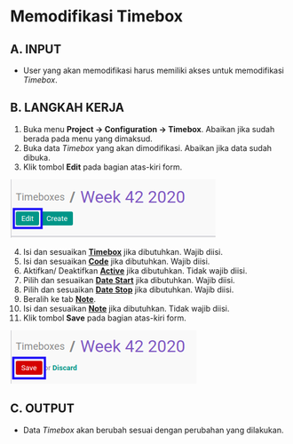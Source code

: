 # Memodifikasi Timebox

## A. INPUT

* User yang akan memodifikasi harus memiliki akses untuk memodifikasi *Timebox*.

## B. LANGKAH KERJA

1. Buka menu **Project -> Configuration -> Timebox**. Abaikan jika sudah berada pada menu yang dimaksud.
2. Buka data *Timebox* yang akan dimodifikasi. Abaikan jika data sudah dibuka.
3. Klik tombol **Edit** pada bagian atas-kiri form.

![](../../img/timebox/tombol-edit.png)

4. Isi dan sesuaikan **[Timebox](./penjelasan.md#field-timebox)** jika dibutuhkan. Wajib diisi.
5. Isi dan sesuaikan **[Code](./penjelasan.md#field-code)** jika dibutuhkan. Wajib diisi.
6. Aktifkan/ Deaktifkan **[Active](./penjelasan.md#field-active)** jika dibutuhkan. Tidak wajib diisi.
7. Pilih dan sesuaikan **[Date Start](./penjelasan.md#field-date-start)** jika dibutuhkan. Wajib diisi.
8. Pilih dan sesuaikan **[Date Stop](./penjelasan.md#field-date-stop)** jika dibutuhkan. Wajib diisi.
9. Beralih ke tab **[Note](./penjelasan.md#tab-note)**.
10. Isi dan sesuaikan **[Note](./penjelasan.md#field-note)** jika dibutuhkan. Tidak wajib diisi.
11. Klik tombol **Save** pada bagian atas-kiri form.

![](../../img/timebox/tombol-simpan-modifikasi.png)

## C. OUTPUT

* Data *Timebox* akan berubah sesuai dengan perubahan yang dilakukan.
